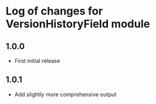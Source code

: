 # Log of changes for VersionHistoryField module

## 1.0.0

* First initial release

## 1.0.1

* Add slightly more comprehensive output